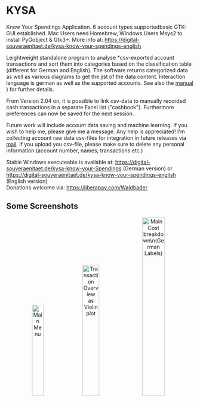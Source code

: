 # KYSA

Know Your Spendings Application. 6 account types supportedbasic GTK-GUI established. Mac Users need Homebrew, Windows Users Msys2 to install PyGobject & Gtk3+. More info at:	https://digital-souveraenitaet.de/kysa-know-your-spendings-english

Leightweight standalone program to analyse *csv-exported account transactions and sort them into categories based on the classification table (different for German and English). The software returns categorized data as well as various diagrams to get the jist of the data content. Interaction language is german as well as the supported accounts. See also the <a href="https://digital-souveraenitaet.de/wp-content/uploads/KYSA/Infofiles/KYSA_Readme_eng.html"> manual </a>) for further details.

From Version 2.04 on, it is possible to link csv-data to manually recorded cash transactions in a separate Excel list ("cashbook"). Furthermore preferences can now be saved for the next session.

Future work will include account data saving and machine learning. If you wish to help me, please give me a message. Any help is appreciated! I'm collecting account raw data csv-files for integration in future releases via <a href="mailto:kysa@digital-souveraenitaet.de">mail</a>.
If you upload you csv-file, please make sure to delete any personal information (account number, names, transactions etc.)

Stable Windows executeable is available at: https://digital-souveraenitaet.de/kysa-know-your-Spendings (German version) or https://digital-souveraenitaet.de/kysa-know-your-spendings-english (English version)  
Donations welcome via: https://liberapay.com/Waldbader

## Some Screenshots
<p align="center">

 <img src="https://digital-souveraenitaet.de/wp-content/uploads/2021/02/KYSA_Mainv3-05_eng.png" width=25% title="Main Menu"/>
 <img src="https://digital-souveraenitaet.de/wp-content/uploads/2021/02/Violinplot.png" width=30% title="Transaction Overview as Violinplot"/>
 <img src="https://digital-souveraenitaet.de/wp-content/uploads/2021/02/Tortendiagramm-Hauptkostenbereiche.png" width=35% title="Main Cost breakdown\n(German Labels)"/>
 
</p>



